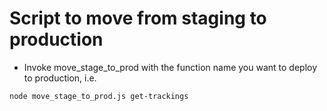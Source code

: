 # Script to move from staging to production

- Invoke move_stage_to_prod with the function name you want to deploy to production, i.e.

```
node move_stage_to_prod.js get-trackings
```


